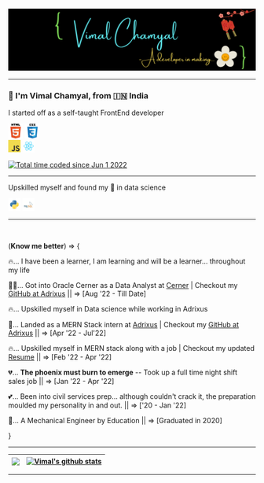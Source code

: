 ![](./bannnnner.png)

________________________________________________________________________________________________________________________________________________________________


<p align="center"><h3>  🙏 I'm Vimal Chamyal, from 🇮🇳 India</h3></p>



I started off as a self-taught FrontEnd developer

<code><img height="30" alt="html" src="https://raw.githubusercontent.com/github/explore/80688e429a7d4ef2fca1e82350fe8e3517d3494d/topics/html/html.png"></code> 
<code><img height="30" alt="css" src="https://raw.githubusercontent.com/github/explore/80688e429a7d4ef2fca1e82350fe8e3517d3494d/topics/css/css.png"></code> 
<code> <img height="25" alt="javascript" src="https://raw.githubusercontent.com/github/explore/80688e429a7d4ef2fca1e82350fe8e3517d3494d/topics/javascript/javascript.png"></code>
<code><img height="25" alt="react" src="https://raw.githubusercontent.com/github/explore/80688e429a7d4ef2fca1e82350fe8e3517d3494d/topics/react/react.png"></code>

<a href="https://wakatime.com/@fe33b659-0615-4c51-8299-f521115b34ee"><img src="https://wakatime.com/badge/user/fe33b659-0615-4c51-8299-f521115b34ee.svg" alt="Total time coded since Jun 1 2022" /></a>

________________________________________________________________________________________________________________________________________________________________


Upskilled myself and found my 💝 in data science

<code><img height="25" alt="python" src="https://raw.githubusercontent.com/github/explore/80688e429a7d4ef2fca1e82350fe8e3517d3494d/topics/python/python.png"></code>
<code><img height="25" alt="mysql" src="https://raw.githubusercontent.com/github/explore/80688e429a7d4ef2fca1e82350fe8e3517d3494d/topics/mysql/mysql.png"></code>

________________________________________________________________________________________________________________________________________________________________



<br/>

(**Know me better**) => {

🔥... I have been a learner, I am learning and will be a learner... throughout my life

💼💘... Got into Oracle Cerner as a Data Analyst at [Cerner]([https://www.cerner.com/]) | Checkout my [GitHub at Adrixus](https://github.com/vimal-adrixus) || => [Aug '22 - Till Date]

🔥... Upskilled myself in Data science while working in Adrixus 

💼... Landed as a MERN Stack intern at [Adrixus](http://adrixus.com/) | Checkout my [GitHub at Adrixus](https://github.com/vimal-adrixus) || => [Apr '22 - Jul'22]

🔥... Upskilled myself in MERN stack along with a job | Checkout my updated [Resume](https://github.com/VimalChamyal/MyStats.git) || => [Feb '22 - Apr '22]

💔... **The phoenix must burn to emerge** -- Took up a full time night shift sales job || => [Jan '22 - Apr '22]

💕... Been into civil services prep... although couldn't crack it, the preparation moulded my personality in and out. || => ['20 - Jan '22]

🎒... A Mechanical Engineer by Education || => [Graduated in 2020]

}

________________________________________________________________________________________________________________________________________________________________


|<a href="https://github.com/VimalChamyal/github-readme-stats"><img align="center" src="https://github-readme-stats.vercel.app/api/top-langs/?username=vimalchamyal&layout=compact&theme=radical&hide_border=true" /></a>  |<a href="https://github.com/VimalChamyal/github-readme-stats"><img align="center" src="https://github-readme-stats.vercel.app/api?username=VimalChamyal&show_icons=true&include_all_commits=true&theme=radical&hide_border=true" alt="Vimal's github stats" /></a>|
| ------------- | ------------- |


________________________________________________________________________________________________________________________________________________________________
 


